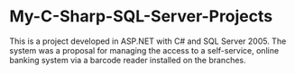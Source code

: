 # My-C-Sharp-SQL-Server-Projects
This is a project developed in ASP.NET with C# and SQL Server 2005. The system was a proposal for managing the access to a self-service, online banking system via a barcode reader installed on the branches.
